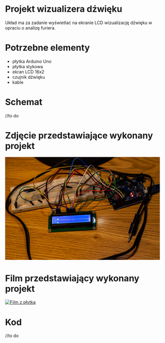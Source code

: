 # Projekt wizualizera dźwięku
Układ ma za zadanie wyświetlać na ekranie LCD wizualizację dźwięku w opraciu o analizę furiera.
# Potrzebne elementy
- płytka Arduino Uno
- płytka stykowa
- ekran LCD 16x2
- czujnik dźwięku
- kable
# Schemat
//to do
# Zdjęcie przedstawiające wykonany projekt
![Zdjęcie płytki](./hardware/plytka.jpg)
# Film przedstawiający wykonany projekt
[![Film z płytką](http://img.youtube.com/vi/jLMTDOeTb-E/0.jpg)](http://www.youtube.com/watch?v=jLMTDOeTb-E "Wizualizer dźwięku test")
# Kod
//to do
